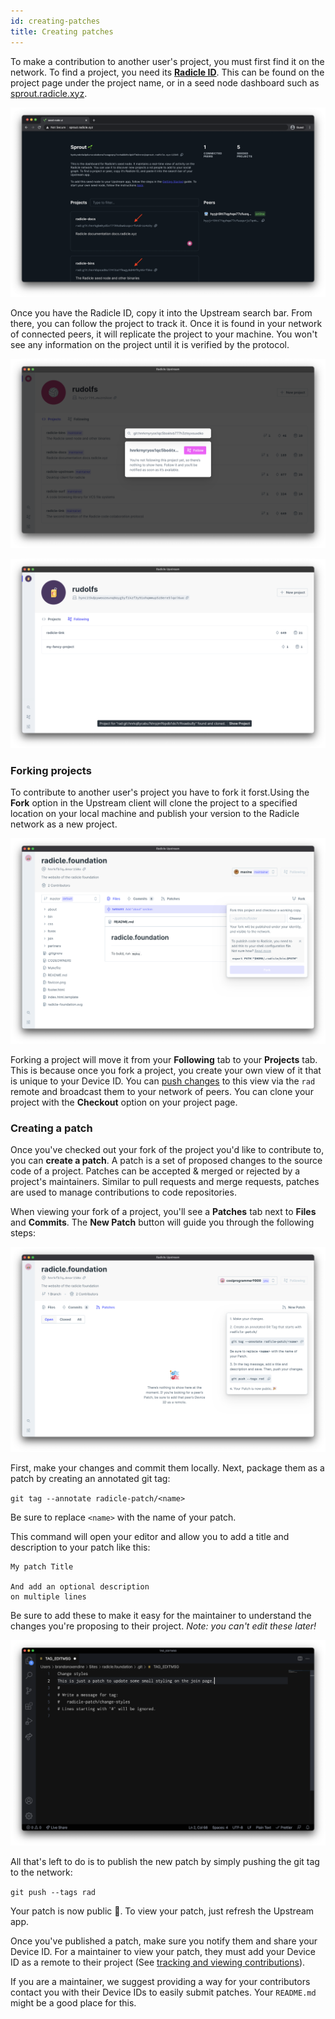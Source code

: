 ```yaml
---
id: creating-patches
title: Creating patches
---
```


To make a contribution to another user's project, you must first find it on the
network. To find a project, you need its [**Radicle ID**][ri]. This can be found
on the project page under the project name, or in a seed node dashboard such as
[sprout.radicle.xyz](http://sprout.radicle.xyz).

![Identity][id]

Once you have the Radicle ID, copy it into the Upstream search bar. From there,
you can follow the project to track it. Once it is found in your network of
connected peers, it will replicate the project to your machine. You won't see
any information on the project until it is verified by the protocol.

![Search bar][sb]

![Found Project][fp]

### Forking projects

To contribute to another user's project you have to fork it forst.Using the
**Fork** option in the Upstream client will clone the project to a specified
location on your local machine and publish your version to the Radicle network
as a new project.

![Fork Project][fo]

 Forking a project will move it from your **Following** tab to your **Projects**
tab. This is because once you fork a project, you create your own view of it
that is unique to your Device ID. You can [push changes][pc] to this view via
the `rad` remote and broadcast them to your network of peers. You can clone your
project with the **Checkout** option on your project page.

### Creating a patch

Once you've checked out your fork of the project you'd like to contribute to,
you can **create a patch**. A patch is a set of proposed changes to the source
code of a project. Patches can be accepted & merged or rejected by a project's
maintainers. Similar to pull requests and merge requests, patches are used to
manage contributions to code repositories.

When viewing your fork of a project, you'll see a **Patches** tab next to
**Files** and **Commits**. The **New Patch** button will guide you through the
following steps:

![New Patch][np]

First, make your changes and commit them locally. Next, package them as a patch
by creating an annotated git tag:

`git tag --annotate radicle-patch/<name>`

Be sure to replace `<name>` with the name of your patch.

This command will open your editor and allow you to add a title and description
to your patch like this:

```
My patch Title

And add an optional description
on multiple lines
```

 Be sure to add these to make it easy for the maintainer to understand the
changes you're proposing to their project. *Note: you can't edit these later!*

![Tag Message][tm]

All that's left to do is to publish the new patch by simply pushing the git tag
to the network:

`git push --tags rad`

Your patch is now public 🎉. To view your patch, just refresh the Upstream app.

Once you've published a patch, make sure you notify them and share your Device
ID. For a maintainer to view your patch, they must add your Device ID as a
remote to their project (See [tracking and viewing contributions][tv]).

If you are a maintainer, we suggest providing a way for your contributors
contact you with their Device IDs to easily submit patches. Your `README.md`
might be a good place for this.

[pc]: pushing-changes.md
[tv]: tracking-and-viewing.md
[ri]: understanding-radicle/glossary.md/#radicle-id

[id]: /img/radicle-id-seed-node.png
[sb]: /img/search-bar.png
[fp]: /img/project-found.png
[fo]: /img/fork-project.png
[np]: /img/new-patch.png
[tm]: /img/tag-message.png
